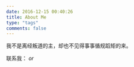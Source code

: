 ```yaml
---
date: 2016-12-15 00:40:26
title: About Me
type: "tags"
comments: false
---
```


我不是离经叛道的主，却也不见得事事循规蹈矩的来。


联系我：[<i class="fa fa-github">](https://github.com/M-Adoo) or [<i class="fa fa-envelope"/>](mailto:adoo@outlook.com)
